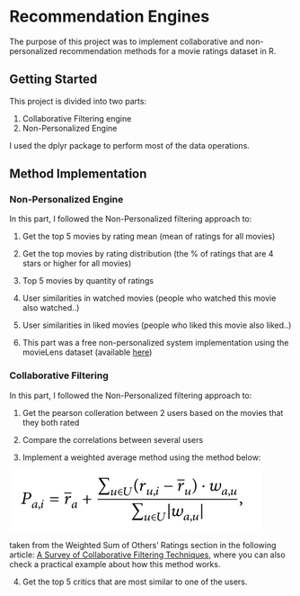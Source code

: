 # Recommendation Engines

The purpose of this project was to implement collaborative and non-personalized recommendation methods for a movie ratings dataset in R. 

## Getting Started

This project is divided into two parts:

1. Collaborative Filtering engine 
2. Non-Personalized Engine

I used the dplyr package to perform most of the data operations.

## Method Implementation
### Non-Personalized Engine

In this part, I followed the Non-Personalized filtering approach to: 
1. Get the top 5 movies by rating mean (mean of ratings for all movies)

2. Get the top movies by rating distribution (the % of ratings that are 4 stars or higher for all movies)

3. Top 5 movies by quantity of ratings

4. User similarities in watched movies (people who watched this movie also watched..)

5. User similarities in liked movies (people who liked this movie also liked..)

6. This part was a free non-personalized system implementation using the movieLens dataset (available [here](http://files.grouplens.org/datasets/movielens/ml-10m-README.html))


### Collaborative Filtering
In this part, I followed the Non-Personalized filtering approach to: 
1. Get the pearson colleration between 2 users based on the movies that they both rated

2. Compare the correlations between several users

3. Implement a weighted average method using the method below: 

![picture alt](weightedSum.png)

taken from the Weighted Sum of Others’ Ratings section in the following article: 
[A Survey of Collaborative Filtering Techniques](https://www.hindawi.com/journals/aai/2009/421425/), where you can also check a practical example about how this method works. 

4. Get the top 5 critics that are most similar to one of the users.


